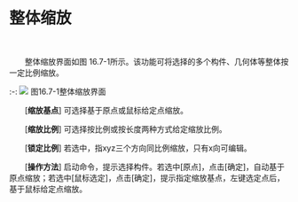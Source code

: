 #  整体缩放
<br/>

&emsp;&emsp;整体缩放界面如图 16.7\-1所示。该功能可将选择的多个构件、几何体等整体按一定比例缩放。

:-: ![](images/16.7.1.png)
图16.7\-1整体缩放界面

&emsp;&emsp;\[**缩放基点**\] 可选择基于原点或鼠标给定点缩放。

&emsp;&emsp;\[**缩放比例**\] 可选择按比例或按长度两种方式给定缩放比例。

&emsp;&emsp;\[**锁定比例**\] 若选中，指xyz三个方向同比例缩放，只有x向可编辑。

&emsp;&emsp;\[**操作方法**\] 启动命令，提示选择构件。若选中\[原点\]，点击\[确定\]，自动基于原点缩放；若选中\[鼠标选定\]，点击\[确定\]，提示指定缩放基点，左键选定点后，基于鼠标给定点缩放。